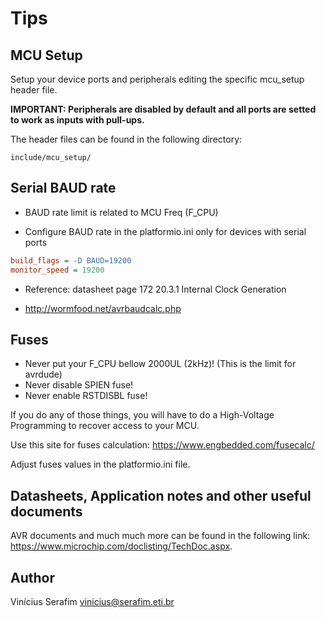 # Tips

## MCU Setup

Setup your device ports and peripherals editing the specific mcu_setup header file.

**IMPORTANT: Peripherals are disabled by default and all ports are setted to work as inputs with pull-ups.**

The header files can be found in the following directory:

```text
include/mcu_setup/
```

## Serial BAUD rate

- BAUD rate limit is related to MCU Freq (F_CPU)

- Configure BAUD rate in the platformio.ini only for devices with serial ports

```ini
build_flags = -D BAUD=19200
monitor_speed = 19200
```

- Reference: datasheet page 172 20.3.1 Internal Clock Generation

- <http://wormfood.net/avrbaudcalc.php>

## Fuses

- Never put your F_CPU bellow 2000UL (2kHz)! (This is the limit for avrdude)
- Never disable SPIEN fuse!
- Never enable RSTDISBL fuse!

If you do any of those things, you will have to do a High-Voltage Programming
to recover access to your MCU.

Use this site for fuses calculation: <https://www.engbedded.com/fusecalc/>

Adjust fuses values in the platformio.ini file.

## Datasheets, Application notes and other useful documents

AVR documents and much much more can be found in the following link: <https://www.microchip.com/doclisting/TechDoc.aspx>.

## Author

Vinícius Serafim <vinicius@serafim.eti.br>
